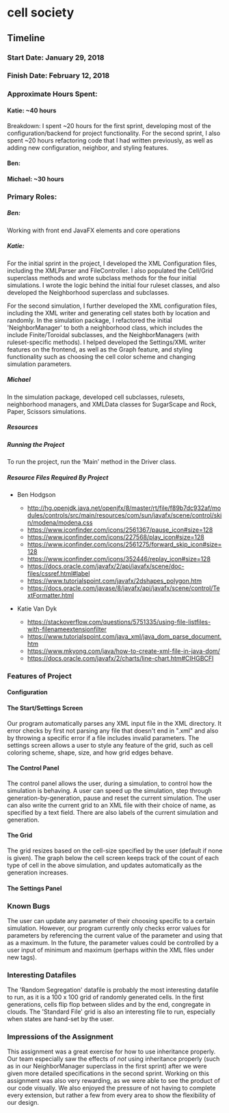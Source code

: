 # cell society
## Timeline
### Start Date: January 29, 2018
### Finish Date: February 12, 2018
### Approximate Hours Spent:
#### Katie: ~40 hours
Breakdown:
I spent ~20 hours for the first sprint, developing most of the configuration/backend for project functionality. For the second sprint, I also spent ~20 hours refactoring code that I had written previously, as well as adding new configuration, neighbor, and styling features.
#### Ben:
#### Michael: ~30 hours
### Primary Roles:
#####  Ben:
Working with front end JavaFX elements and core operations
##### Katie:
For the initial sprint in the project, I developed the XML Configuration files, including the XMLParser and FileController. I also populated the Cell/Grid superclass methods and wrote subclass methods for the four initial simulations. I wrote the logic behind the initial four ruleset classes, and also developed the Neighborhood superclass and subclasses.

For the second simulation, I further developed the XML configuration files, including the XML writer and generating cell states both by location and randomly. In the simulation package, I refactored the initial 'NeighborManager' to both a neighborhood class, which includes the include Finite/Toroidal subclasses, and the NeighborManagers (with ruleset-specific methods). I helped developed the Settings/XML writer features on the frontend, as well as the Graph feature, and styling functionality such as choosing the cell color scheme and changing simulation parameters.
##### Michael
In the simulation package, developed cell subclasses, rulesets, neighborhood managers, and XMLData classes for SugarScape and Rock, Paper, Scissors simulations.
##### Resources
##### Running the Project
To run the project, run the ‘Main’ method in the Driver class.
##### Resource Files Required By Project
* Ben Hodgson
	* http://hg.openjdk.java.net/openjfx/8/master/rt/file/f89b7dc932af/modules/controls/src/main/resources/com/sun/javafx/scene/control/skin/modena/modena.css
	* https://www.iconfinder.com/icons/2561367/pause_icon#size=128
	* https://www.iconfinder.com/icons/227568/play_icon#size=128
	 * https://www.iconfinder.com/icons/2561275/forward_skip_icon#size=128
	* https://www.iconfinder.com/icons/352446/replay_icon#size=128
	 * https://docs.oracle.com/javafx/2/api/javafx/scene/doc-files/cssref.html#label
	 * https://www.tutorialspoint.com/javafx/2dshapes_polygon.htm
	 * https://docs.oracle.com/javase/8/javafx/api/javafx/scene/control/TextFormatter.html
   
* Katie Van Dyk
	* https://stackoverflow.com/questions/5751335/using-file-listfiles-with-filenameextensionfilter
	* https://www.tutorialspoint.com/java_xml/java_dom_parse_document.htm
	* https://www.mkyong.com/java/how-to-create-xml-file-in-java-dom/
	* https://docs.oracle.com/javafx/2/charts/line-chart.htm#CIHGBCFI

### Features of Project
#### Configuration
#### The Start/Settings Screen
Our program automatically parses any XML input file in the XML directory. It error checks by first not parsing any file that doesn't end in ".xml" and also by throwing a specific error if a file includes invalid parameters. The settings screen allows a user to style any feature of the grid, such as cell coloring scheme, shape, size, and how grid edges behave.
#### The Control Panel
The control panel allows the user, during a simulation, to control how the simulation is behaving. A user can speed up the simulation, step through generation-by-generation, pause and reset the current simulation. The user can also write the current grid to an XML file with their choice of name, as specified by a text field. There are also labels of the current simulation and generation.
#### The Grid
The grid resizes based on the cell-size specified by the user (default if none is given). The graph below the cell screen keeps track of the count of each type of cell in the above simulation, and updates automatically as the generation increases.
#### The Settings Panel

### Known Bugs
The user can update any parameter of their choosing specific to a certain simulation. However, our program currently only checks error values for parameters by referencing the current value of the parameter and using that as a maximum. In  the future, the parameter values could be controlled by a  user input of minimum and maximum (perhaps within the XML files under new tags).

### Interesting Datafiles
The 'Random Segregation' datafile is probably the most interesting datafile to run, as it is a 100 x 100 grid of randomly generated cells. In the first generations, cells flip flop between slides and by the end, congregate in clouds. The 'Standard File' grid is also an interesting file to run, especially when states are hand-set by the user.

### Impressions of the Assignment
This assignment was a great exercise for how to use inheritance properly. Our team especially saw the effects of *not* using inheritance properly (such as in our NeighborManager superclass in the first sprint) after we were given more detailed specifications in the second sprint. Working on this assignment was also very rewarding, as we were able to see the product of our code visually. We also enjoyed the pressure of not having to complete every extension, but rather a few from every area to show the flexibility of our design.

